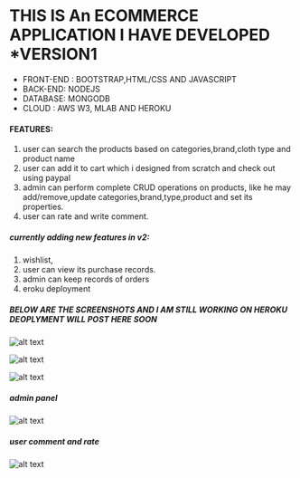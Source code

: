 # THIS IS An ECOMMERCE APPLICATION I HAVE DEVELOPED *VERSION1

- FRONT-END : BOOTSTRAP,HTML/CSS AND JAVASCRIPT
- BACK-END: NODEJS 
- DATABASE: MONGODB
- CLOUD : AWS W3, MLAB AND HEROKU

#### FEATURES:
1. user can search the products based on categories,brand,cloth type and product name
2. user can add it to cart which i designed from scratch and check out using paypal
3. admin can perform complete  CRUD operations on products, like he may add/remove,update categories,brand,type,product and set its properties.
4. user can rate and write comment.


##### currently adding new features in v2:
1. wishlist,
2. user can view its purchase records.
3. admin can keep records of orders
4. eroku deployment

##### BELOW ARE THE SCREENSHOTS AND I AM STILL WORKING ON HEROKU DEOPLYMENT WILL POST HERE SOON


![alt text](https://github.com/noorboeing777/Ecommerce-Nodejs-/blob/master/screenshot/1.png)

![alt text](https://github.com/noorboeing777/Ecommerce-Nodejs-/blob/master/screenshot/2.png)

![alt text](https://github.com/noorboeing777/Ecommerce-Nodejs-/blob/master/screenshot/3.png)

##### admin panel
![alt text](https://github.com/noorboeing777/Ecommerce-Nodejs-/blob/master/screenshot/4.png)

##### user comment and rate
![alt text](https://github.com/noorboeing777/Ecommerce-Nodejs-/blob/master/screenshot/5.png)
